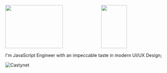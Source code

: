 
<a href="https://www.riungemaina.xyz/"><img height="137.3px" width="60%" src="https://github-readme-stats.vercel.app/api?username=castynet&hide_title=true&hide_border=true&show_icons=true&include_all_commits=true&count_private=true&line_height=21&text_color=FFF&icon_color=ff00a4&theme=yeblu" /><img height="137.3px" width="40%" src="https://github-readme-stats.vercel.app/api/top-langs/?username=castynet&hide=html&hide_title=true&hide_border=true&layout=compact&langs_count=7&text_color=fff&icon_color=ff00a4&theme=yeblu" /></a>

I'm JavaScript Engineer with an impeccable taste in modern UI/UX Design;

 ![Castynet](https://img.shields.io/badge/castynet-empowering%20software-orange)
